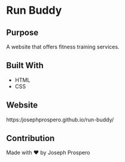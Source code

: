 # Run Buddy

## Purpose
A website that offers fitness training services.

## Built With
* HTML
* CSS

## Website
https:/josephprospero.github.io/run-buddy/

## Contribution
Made with ❤️ by Joseph Prospero
